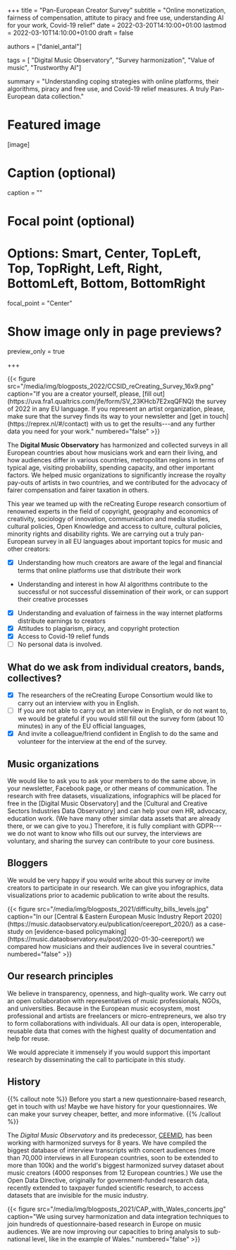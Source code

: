 +++
title = "Pan-European Creator Survey"
subtitle = "Online monetization, fairness of compensation, attitute to piracy and free use, understanding AI for your work, Covid-19 relief"
date = 2022-03-20T14:10:00+01:00
lastmod = 2022-03-10T14:10:00+01:00
draft = false

authors = ["daniel_antal"]

tags = [ "Digital Music Observatory", "Survey harmonization", "Value of music", "Trustworthy AI"]

summary = "Understanding coping strategies with online platforms, their algorithms, piracy and free use, and Covid-19 relief measures. A truly Pan-European data collection."

# Featured image
[image]
  # Caption (optional)
  caption = ""

  # Focal point (optional)
  # Options: Smart, Center, TopLeft, Top, TopRight, Left, Right, BottomLeft, Bottom, BottomRight
  focal_point = "Center"

  # Show image only in page previews?
  preview_only = true

+++

<td style="text-align: center;">{{< figure src="/media/img/blogposts_2022/CCSID_reCreating_Survey_16x9.png"  caption="If you are a creator yourself, please, [fill out](https://uva.fra1.qualtrics.com/jfe/form/SV_23KHcb7E2xqQFNQ) the survey of 2022 in any EU language. If you represent an artist organization, please, make sure that the survey finds its way to your newsletter and [get in touch](https://reprex.nl/#/contact) with us to get the results---and any further data you need for your work." numbered="false" >}}</td>


The **Digital Music Observatory** has harmonized and collected surveys in all European countries about how musicians work and earn their living, and how audiences differ in various countries, metropolitan regions in terms of typical age, visiting probability, spending capacity, and other important factors. We helped music organizations to significantly increase the royalty pay-outs of artists in two countries, and we contributed for the advocacy of fairer compensation and fairer taxation in others. 

This year we teamed up with the reCreating Europe research  consortium of renowned experts in the field of copyright, geography and economics of creativity, sociology of innovation, communication and media studies, cultural policies, Open Knowledge and access to culture, cultural policies, minority rights and disability rights.   We are carrying out a truly pan-European survey in all EU languages about important topics for music and other creators:

- [x] Understanding how much creators are aware of the legal and financial terms that online platforms use that distribute their work
-	Understanding and interest in how AI algorithms contribute to the successful or not successful dissemination of their work, or can support their creative processes
- [x] Understanding and evaluation of fairness in the way internet platforms distribute earnings to creators
- [x] Attitudes to plagiarism, piracy, and copyright protection
- [x] Access to Covid-19 relief funds
- [ ] No personal data is involved. 

## What do we ask from individual creators, bands, collectives?

- [x] The researchers of the reCreating Europe Consortium would like to carry out an interview with you in English.
- [ ] If you are not able to carry out an interview in English, or do not want to, we would be grateful if you would still fill out the survey form (about 10 minutes) in any of the EU official languages,
- [x] And invite a colleague/friend confident in English to do the same and volunteer for the interview at the end of the survey.

## Music organizations
We would like to ask you to ask your members to do the same above, in your newsletter, Facebook page, or other means of communication. The research with free datasets, visualizations, infographics will be placed for free in the [Digital Music Observatory] and the [Cultural and Creative Sectors Industries Data Observatory] and can help your own HR, advocacy, education work.  (We have many other similar data assets that are already there, or we can give to you.) Therefore, it is fully compliant with GDPR---we do not want to know who fills out our survey, the interviews are voluntary, and sharing the survey can contribute to your core business.

## Bloggers

We would be very happy if you would write about this survey or invite creators to participate in our research. We can give you infographics, data visualizations prior to academic publication to write about the results.

<td style="text-align: center;">{{< figure src="/media/img/blogposts_2021/difficulty_bills_levels.jpg" caption="In our  [Central & Eastern European Music Industry Report 2020](https://music.dataobservatory.eu/publication/ceereport_2020/) as a case-study on [evidence-based policymaking](https://music.dataobservatory.eu/post/2020-01-30-ceereport/) we compared how musicians and their audiences live in several countries." numbered="false" >}}</td>

## Our research principles
We believe in transparency, openness, and high-quality work.  We carry out an open collaboration with representatives of music professionals, NGOs, and universities. Because in the European music ecosystem, most professional and artists are freelancers or micro-entrepreneurs, we also try to form collaborations with individuals. All our data is open, interoperable, reusable data that comes with the highest quality of documentation and help for reuse. 

We would appreciate it immensely if you would support this important research by disseminating the call to participate in this study. 

## History

{{% callout note %}} Before you start a new questionnaire-based research, get in touch with us!  Maybe we have history for your questionnaires.  We can make your survey cheaper, better, and more informative. 
{{% /callout %}}

The *Digital Music Observatory* and its predecessor, [CEEMID](https://reprex.nl/project/ceemid/), has been working with harmonized surveys for 8 years.  We have compiled the biggest database of interview transcripts with concert audiences (more than 70,000 interviews in all European countries, soon to be extended to more than 100k) and the world's biggest harmonized survey dataset about music creators (4000 responses from 12 European countries.) We use the Open Data Directive, originally for government-funded research data, recently extended to taxpayer funded scientific research, to access datasets that are invisible for the music industry.

<td style="text-align: center;">{{< figure src="/media/img/blogposts_2021/CAP_with_Wales_concerts.jpg" caption="We using survey harmonization and data integration techniques to join hundreds of questionnaire-based research in Europe on music audiences. We are now improving our capacities to bring analysis to sub-national level, like in the example of Wales." numbered="false" >}}</td>


